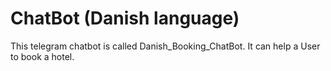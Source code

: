 # ChatBot (Danish language)

This telegram chatbot is called Danish_Booking_ChatBot.
It can help a User to book a hotel.
